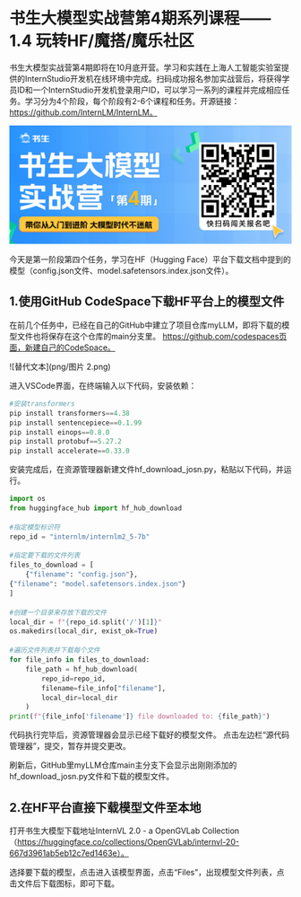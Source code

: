 # 书生大模型实战营第4期系列课程——1.4 玩转HF/魔搭/魔乐社区

书生大模型实战营第4期即将在10月底开营。学习和实践在上海人工智能实验室提供的InternStudio开发机在线环境中完成。扫码成功报名参加实战营后，将获得学员ID和一个InternStudio开发机登录用户ID，可以学习一系列的课程并完成相应任务。学习分为4个阶段，每个阶段有2-6个课程和任务。开源链接：https://github.com/InternLM/InternLM。   

![替代文本](png/图片1.png)

今天是第一阶段第四个任务，学习在HF（Hugging Face）平台下载文档中提到的模型（config.json文件、model.safetensors.index.json文件）。

## 1.使用GitHub CodeSpace下载HF平台上的模型文件
在前几个任务中，已经在自己的GitHub中建立了项目仓库myLLM，即将下载的模型文件也将保存在这个仓库的main分支里。
https://github.com/codespaces页面，新建自己的CodeSpace。

![替代文本](png/图片 2.png)

进入VSCode界面，在终端输入以下代码，安装依赖：

```python
#安装transformers   
pip install transformers==4.38   
pip install sentencepiece==0.1.99   
pip install einops==0.8.0   
pip install protobuf==5.27.2   
pip install accelerate==0.33.0   

```  

安装完成后，在资源管理器新建文件hf_download_josn.py，粘贴以下代码，并运行。
```python
import os
from huggingface_hub import hf_hub_download

#指定模型标识符
repo_id = "internlm/internlm2_5-7b"

#指定要下载的文件列表
files_to_download = [
    {"filename": "config.json"},
{"filename": "model.safetensors.index.json"}
]

#创建一个目录来存放下载的文件
local_dir = f"{repo_id.split('/')[1]}"
os.makedirs(local_dir, exist_ok=True)

#遍历文件列表并下载每个文件
for file_info in files_to_download:
    file_path = hf_hub_download(
        repo_id=repo_id,
        filename=file_info["filename"],
        local_dir=local_dir
    )
print(f"{file_info['filename']} file downloaded to: {file_path}")

```  
代码执行完毕后，资源管理器会显示已经下载好的模型文件。
点击左边栏“源代码管理器”，提交，暂存并提交更改。



刷新后，GitHub里myLLM仓库main主分支下会显示出刚刚添加的hf_download_josn.py文件和下载的模型文件。

## 2.在HF平台直接下载模型文件至本地
打开书生大模型下载地址InternVL 2.0 - a OpenGVLab Collection（https://huggingface.co/collections/OpenGVLab/internvl-20-667d3961ab5eb12c7ed1463e）。

选择要下载的模型，点击进入该模型界面，点击“Files”，出现模型文件列表，点击文件后下载图标，即可下载。



